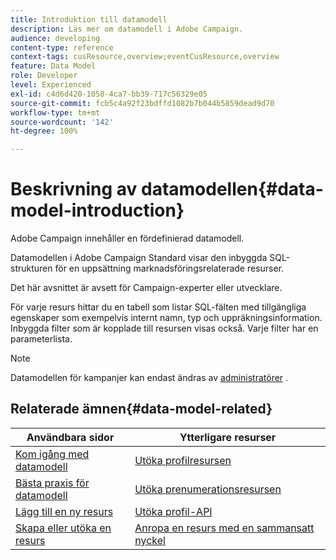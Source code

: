 ```yaml
---
title: Introduktion till datamodell
description: Läs mer om datamodell i Adobe Campaign.
audience: developing
content-type: reference
context-tags: cusResource,overview;eventCusResource,overview
feature: Data Model
role: Developer
level: Experienced
exl-id: c4d6d420-1058-4ca7-bb39-717c56329e05
source-git-commit: fcb5c4a92f23bdffd1082b7b044b5859dead9d70
workflow-type: tm+mt
source-wordcount: '142'
ht-degree: 100%

---
```


# Beskrivning av datamodellen{#data-model-introduction}

Adobe Campaign innehåller en fördefinierad datamodell.

Datamodellen i Adobe Campaign Standard visar den inbyggda SQL-strukturen för en uppsättning marknadsföringsrelaterade resurser.

Det här avsnittet är avsett för Campaign-experter eller utvecklare.

För varje resurs hittar du en tabell som listar SQL-fälten med tillgängliga egenskaper som exempelvis internt namn, typ och uppräkningsinformation.  Inbyggda filter som är kopplade till resursen visas också.  Varje filter har en parameterlista.

>[!NOTE]
>Datamodellen för kampanjer kan endast ändras av [administratörer](../../administration/using/users-management.md#functional-administrators) .

## Relaterade ämnen{#data-model-related}

| Användbara sidor | Ytterligare resurser |
|---|---|
| [Kom igång med datamodell](data-model-concepts.md) | [Utöka profilresursen](extending-the-profile-resource-with-a-new-field.md) |
| [Bästa praxis för datamodell](data-model-best-practices.md) | [Utöka prenumerationsresursen](extending-the-subscriptions-to-an-application-resource.md) |
| [Lägg till en ny resurs](key-steps-to-add-a-resource.md) | [Utöka profil-API](about-extending-the-api.md) |
| [Skapa eller utöka en resurs](creating-or-extending-the-resource.md) | [Anropa en resurs med en sammansatt nyckel](uc-calling-resource-id-key.md) |
